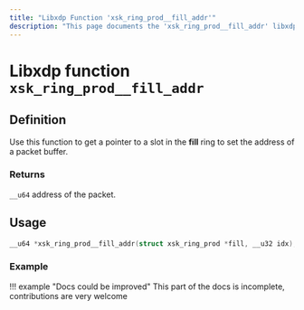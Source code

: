 ```yaml
---
title: "Libxdp Function 'xsk_ring_prod__fill_addr'"
description: "This page documents the 'xsk_ring_prod__fill_addr' libxdp function, including its definition, usage, program types that can use it, and examples."
---
```

# Libxdp function `xsk_ring_prod__fill_addr`

## Definition

Use this function to get a pointer to a slot in the **fill** ring to set the address of a packet buffer.

### Returns

`__u64` address of the packet.

## Usage

```c
__u64 *xsk_ring_prod__fill_addr(struct xsk_ring_prod *fill, __u32 idx);
```

### Example

!!! example "Docs could be improved"
    This part of the docs is incomplete, contributions are very welcome
